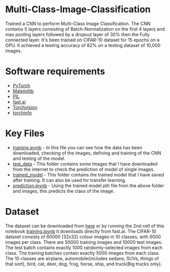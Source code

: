 # Multi-Class-Image-Classification
Trained a CNN to perform Multi-Class Image Classification. The CNN contains 5 layers consisting of Batch-Normalization on the first 4 layers and max pooling layers followed by a dropout layer of 30% then the Fully connected layer. It's been trained on CIFAR-10 dataset for 15 epochs on a GPU. It achieved a testing accuracy of 82% on a testing dataset of 10,000 images.
# Software requirements
* [PyTorch](https://pytorch.org/)
* [Matplotlib](https://matplotlib.org/)
* [PIL](https://pypi.org/project/Pillow/)
* [fast.ai](https://www.fast.ai/)
* [Torchvision](https://pytorch.org/vision/stable/index.html)
* [torchinfo](https://github.com/TylerYep/torchinfo)
# Key Files
* [training.ipynb](https://github.com/Moddy2024/Multi-Class-Image-Classification/blob/main/training.ipynb) - In this file you can see how the data has been downloaded, checking of the images, defining and training of the CNN and testing of the model.
* [test_data](https://github.com/Moddy2024/Multi-Class-Image-Classification/tree/main/test_data) - This folder contains some images that I have downloaded from the internet to check the prediction of model of single images.
* [trained_model](https://github.com/Moddy2024/Multi-Class-Image-Classification/tree/main/trained_model) - This folder contains the trained model that I have saved after training. It can also be used for transfer learning.
* [prediction.ipynb](https://github.com/Moddy2024/Multi-Class-Image-Classification/blob/main/prediction.ipynb) -  Using the trained model pth file from the above folder and images, this predicts the class of the image.
# Dataset
The dataset can be downloaded from [here](https://www.cs.toronto.edu/~kriz/cifar.html) or by running the 2nd cell of this notebook [training.ipynb](https://github.com/Moddy2024/Multi-Class-Image-Classification/blob/main/training.ipynb) it downloads directly from fast.ai. The CIFAR-10 dataset consists of 60000 (32x32) colour images in 10 classes, with 6000 images per class. There are 50000 training images and 10000 test images. The test batch contains exactly 1000 randomly-selected images from each class. The training batches contain exactly 5000 images from each class. The 10 classes are airplane, automobile(includes sedans, SUVs, things of that sort), bird, cat, deer, dog, frog, horse, ship, and truck(Big trucks only).

